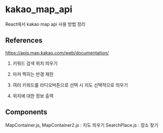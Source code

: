 # kakao_map_api

React에서 kakao map api 사용 방법 정리

## References

https://apis.map.kakao.com/web/documentation/

1) 키워드 검색 위치 띄우기

2) 마커 찍히는 반경 제한

3) 여러 키워드를 라디오버튼으로 선택 시 지도 선택적으로 띄우기

4) 위치에 대한 정보 출력


## Components
MapContainer.js, MapContainer2.js : 지도 띄우기
SearchPlace.js : 장소 찾기
